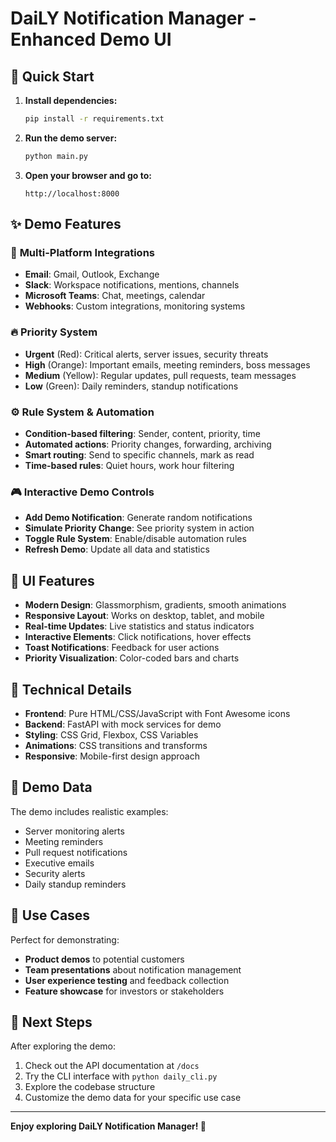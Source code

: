 # DaiLY Notification Manager - Enhanced Demo UI

## 🚀 Quick Start

1. **Install dependencies:**
   ```bash
   pip install -r requirements.txt
   ```

2. **Run the demo server:**
   ```bash
   python main.py
   ```

3. **Open your browser and go to:**
   ```
   http://localhost:8000
   ```

## ✨ Demo Features

### 🎯 **Multi-Platform Integrations**
- **Email**: Gmail, Outlook, Exchange
- **Slack**: Workspace notifications, mentions, channels
- **Microsoft Teams**: Chat, meetings, calendar
- **Webhooks**: Custom integrations, monitoring systems

### 🔥 **Priority System**
- **Urgent** (Red): Critical alerts, server issues, security threats
- **High** (Orange): Important emails, meeting reminders, boss messages
- **Medium** (Yellow): Regular updates, pull requests, team messages
- **Low** (Green): Daily reminders, standup notifications

### ⚙️ **Rule System & Automation**
- **Condition-based filtering**: Sender, content, priority, time
- **Automated actions**: Priority changes, forwarding, archiving
- **Smart routing**: Send to specific channels, mark as read
- **Time-based rules**: Quiet hours, work hour filtering

### 🎮 **Interactive Demo Controls**
- **Add Demo Notification**: Generate random notifications
- **Simulate Priority Change**: See priority system in action
- **Toggle Rule System**: Enable/disable automation rules
- **Refresh Demo**: Update all data and statistics

## 🎨 UI Features

- **Modern Design**: Glassmorphism, gradients, smooth animations
- **Responsive Layout**: Works on desktop, tablet, and mobile
- **Real-time Updates**: Live statistics and status indicators
- **Interactive Elements**: Click notifications, hover effects
- **Toast Notifications**: Feedback for user actions
- **Priority Visualization**: Color-coded bars and charts

## 🔧 Technical Details

- **Frontend**: Pure HTML/CSS/JavaScript with Font Awesome icons
- **Backend**: FastAPI with mock services for demo
- **Styling**: CSS Grid, Flexbox, CSS Variables
- **Animations**: CSS transitions and transforms
- **Responsive**: Mobile-first design approach

## 📱 Demo Data

The demo includes realistic examples:
- Server monitoring alerts
- Meeting reminders
- Pull request notifications
- Executive emails
- Security alerts
- Daily standup reminders

## 🎯 Use Cases

Perfect for demonstrating:
- **Product demos** to potential customers
- **Team presentations** about notification management
- **User experience testing** and feedback collection
- **Feature showcase** for investors or stakeholders

## 🚀 Next Steps

After exploring the demo:
1. Check out the API documentation at `/docs`
2. Try the CLI interface with `python daily_cli.py`
3. Explore the codebase structure
4. Customize the demo data for your specific use case

---

**Enjoy exploring DaiLY Notification Manager! 🎉** 